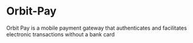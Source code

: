 # Orbit-Pay
Orbit Pay is a mobile payment gateway that authenticates and facilitates electronic transactions without a bank card
